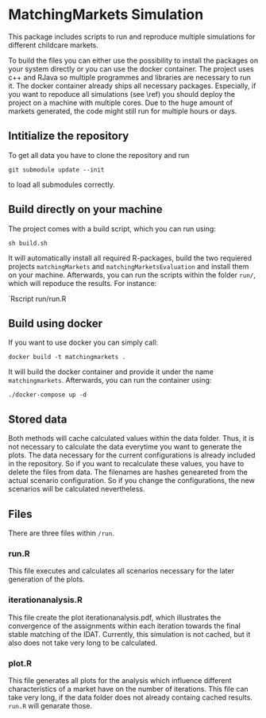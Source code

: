 # MatchingMarkets Simulation

This package includes scripts to run and reproduce multiple simulations for different childcare markets.

To build the files you can either use the possibility to install the packages on your system directly or you can use the docker container.
The project uses c++ and RJava so multiple programmes and libraries are necessary to run it.
The docker container already ships all necessary packages.
Especially, if you want to repoduce all simulations (see \ref) you should deploy the project on a machine with multiple cores.
Due to the huge amount of markets generated, the code might still run for multiple hours or days.

## Intitialize the repository

To get all data you have to clone the repository and run

`git submodule update --init`

to load all submodules correctly.

## Build directly on your machine

The project comes with a build script, which you can run using:

`sh build.sh`

It will automatically install all required R-packages, build the two requiered projects `matchingMarkets` and `matchingMarketsEvaluation` and install them on your machine.
Afterwards, you can run the scripts within the folder `run/`, which will repoduce the results.
For instance:

`Rscript run/run.R

## Build using docker

If you want to use docker you can simply call:

`docker build -t matchingmarkets .`

It will build the docker container and provide it under the name `matchingmarkets`.
Afterwards, you can run the container using:

`./docker-compose up -d`

## Stored data

Both methods will cache calculated values within the data folder.
Thus, it is not necessary to calculate the data everytime you want to generate the plots.
The data necessary for the current configurations is already included in the repository.
So if you want to recalculate these values, you have to delete the files from data.
The filenames are hashes geneareted from the actual scenario configuration.
So if you change the configurations, the new scenarios will be calculated nevertheless.

## Files

There are three files within `/run`.

### run.R

This file executes and calculates all scenarios necessary for the later generation of the plots.

### iterationanalysis.R

This file create the plot iterationanalysis.pdf, which illustrates the convergence of the assignments within each iteration towards the final stable matching of the IDAT.
Currently, this simulation is not cached, but it also does not take very long to be calculated.

### plot.R

This file generates all plots for the analysis which influence different characteristics of a market have on the number of iterations.
This file can take very long, if the data folder does not already containg cached results. `run.R` will genarate those.



